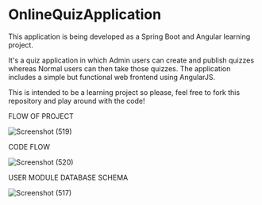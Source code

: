 # OnlineQuizApplication
This application is being developed as a Spring Boot and Angular learning project.


It's a quiz application in which Admin users can create and publish quizzes whereas Normal  users can then take those quizzes.
The application includes a simple but functional web frontend using AngularJS.

This is intended to be a learning project so please, feel free to fork this repository and play around with the code!


FLOW OF PROJECT

![Screenshot (519)](https://user-images.githubusercontent.com/36559201/151690691-acfb527c-8a33-412b-8b1b-3023a6014116.png)



CODE FLOW 

![Screenshot (520)](https://user-images.githubusercontent.com/36559201/151690959-8ffa8cd0-6ff6-433a-bb20-b3f4082a04a3.png)


USER MODULE DATABASE SCHEMA

![Screenshot (517)](https://user-images.githubusercontent.com/36559201/151690653-35d3b757-74d2-4fca-a63c-05cf6c55de38.png)

